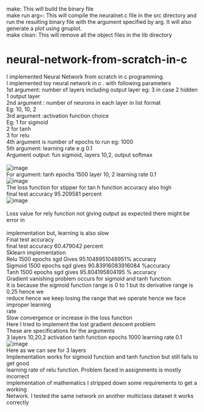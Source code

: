 make: This will build the binary file    <br/>
make run arg=<args>: This will compile the neuralnet.c file in the src directory and run the resulting binary file with the argument specified by arg. It will also generate a plot using gnuplot.  <br/>
make clean: This will remove all the object files in the lib directory   <br/>





# neural-network-from-scratch-in-c  <br/>
I implemented Neural Network from scratch in c programming.  <br/>
I implemented toy neural network in c . with following parameters  <br/>
1st argument: number of layers including output layer eg: 3 in case 2 hidden 1 output layer <br/>
2nd argument : number of neurons in each layer in list format  <br/>
Eg: 10, 10, 2   <br/>
3rd argument :activation function choice <br/>
Eg:
1 for sigmoid   <br/>
2 for tanh     <br/>
3 for relu     <br/>
4th argument is number of epochs to run eg: 1000   <br/>
5th argument: learning rate e.g 0.1    <br/>
Argument output: fun sigmoid, layers 10,2, output softmax   <br/>
<br/>
![image](https://user-images.githubusercontent.com/107786677/225321646-63dbd21f-c0a5-43c2-998f-c7c44abcfabc.png) <br/>
For argument: tanh epochs 1500 layer 10, 2 learning rate 0.1  <br/>
![image](https://user-images.githubusercontent.com/107786677/225321916-95bcb409-c33b-4ee2-abe9-fdfd917240ea.png)  <br/>
The loss function for stipper for tan h function accuracy also high <br/>
final test accuracy 95.209581 percent <br/>
![image](https://user-images.githubusercontent.com/107786677/225322059-2bce417f-f76d-441a-8837-7226bb5b24b1.png) <br/> <br/>
Loss value for rely function not giving output as expected there might be error in                                              <br/>                 
implementation but, learning is also slow <br/>
Final test accuracy <br/>
final test accuracy 60.479042 percent <br/>
Sklearn implementation <br/>
Relu 1500 epochs sgd Gives 95.1048951048951% accuracy <br/>
Sigmoid 1500 epochs sgd gives 90.83916083916084 %accuracy <br/>
Tanh 1500 epochs sgd gives 95.804195804195 % accuracy <br/>
Gradient vanishing problem occurs for sigmoid and tanh function: <br/>
It is because the sigmoid function range is 0 to 1 but its derivative range is 0.25 hence we <br/>
reduce hence we keep losing the range that we operate hence we face improper learning <br/>
rate <br/>
Slow convergence or increase in the loss function <br/>
Here I tried to implement the lost gradient descent problem <br/>
These are specifications for the arguments <br/>
3 layers 10,20,2 activation tanh function epochs 1000 learning rate 0.1 <br/>
![image](https://user-images.githubusercontent.com/107786677/225322197-267952b0-422a-4558-adaf-7dde547a1bd9.png) <br/>
Here as we can see for 3 layers <br/>
Implementation works for sigmoid function and tanh function but still fails to get good <br/>
learning rate of relu function. Problem faced in assignments is mostly incorrect <br/>
implementation of mathematics I stripped down some requirements to get a working <br/>
Network. I tested the same network on another multiclass dataset it works correctly                                             <br/>
 <br/>
